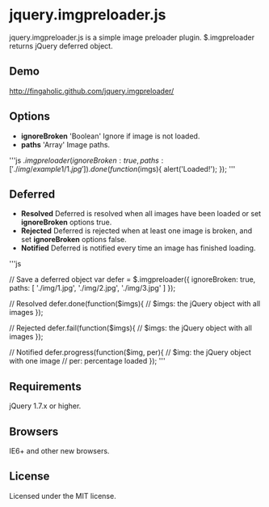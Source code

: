 # jquery.imgpreloader.js

jquery.imgpreloader.js is a simple image preloader plugin. $.imgpreloader returns jQuery deferred object.

## Demo

http://fingaholic.github.com/jquery.imgpreloader/

## Options

* **ignoreBroken** 'Boolean' Ignore if image is not loaded.
* **paths** 'Array' Image paths.

'''js
$.imgpreloader({
	ignoreBroken: true,
	paths: [ './img/example1/1.jpg' ]
}).done(function($imgs){
	alert('Loaded!');
});
'''

## Deferred

* **Resolved** Deferred is resolved when all images have been loaded or set **ignoreBroken** options true.
* **Rejected** Deferred is rejected when at least one image is broken, and set **ignoreBroken** options false.
* **Notified** Deferred is notified every time an image has finished loading.

'''js

// Save a deferred object
var defer = $.imgpreloader({
	ignoreBroken: true,
	paths: [
		'./img/1.jpg',
		'./img/2.jpg',
		'./img/3.jpg'
	]
});

// Resolved
defer.done(function($imgs){
	// $imgs: the jQuery object with all images
});

// Rejected
defer.fail(function($imgs){
	// $imgs: the jQuery object with all images
});

// Notified
defer.progress(function($img, per){
	// $img: the jQuery object with one image
	// per: percentage loaded
});
'''

## Requirements

jQuery 1.7.x or higher.

## Browsers

IE6+ and other new browsers.

## License

Licensed under the MIT license.
